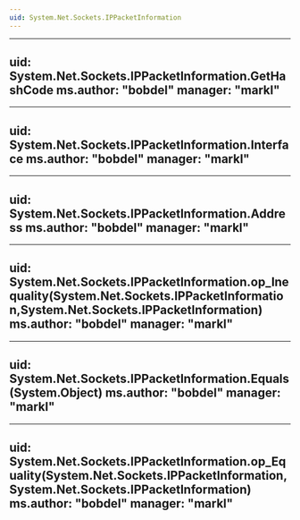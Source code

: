```yaml
---
uid: System.Net.Sockets.IPPacketInformation
---
```


---
uid: System.Net.Sockets.IPPacketInformation.GetHashCode
ms.author: "bobdel"
manager: "markl"
---

---
uid: System.Net.Sockets.IPPacketInformation.Interface
ms.author: "bobdel"
manager: "markl"
---

---
uid: System.Net.Sockets.IPPacketInformation.Address
ms.author: "bobdel"
manager: "markl"
---

---
uid: System.Net.Sockets.IPPacketInformation.op_Inequality(System.Net.Sockets.IPPacketInformation,System.Net.Sockets.IPPacketInformation)
ms.author: "bobdel"
manager: "markl"
---

---
uid: System.Net.Sockets.IPPacketInformation.Equals(System.Object)
ms.author: "bobdel"
manager: "markl"
---

---
uid: System.Net.Sockets.IPPacketInformation.op_Equality(System.Net.Sockets.IPPacketInformation,System.Net.Sockets.IPPacketInformation)
ms.author: "bobdel"
manager: "markl"
---
